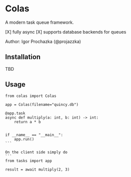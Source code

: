 # Colas

A modern task queue framework.

[X] fully async
[X] supports database backends for queues

Author: Igor Prochazka (@projazzka)

## Installation

TBD

## Usage

````
from colas import Colas

app = Colas(filename="quincy.db")

@app.task
async def multiply(a: int, b: int) -> int:
    return a * b


if __name__ == "__main__":
    app.run()
```

On the client side simply do
```
from tasks import app

result = await multiply(2, 3)
````


